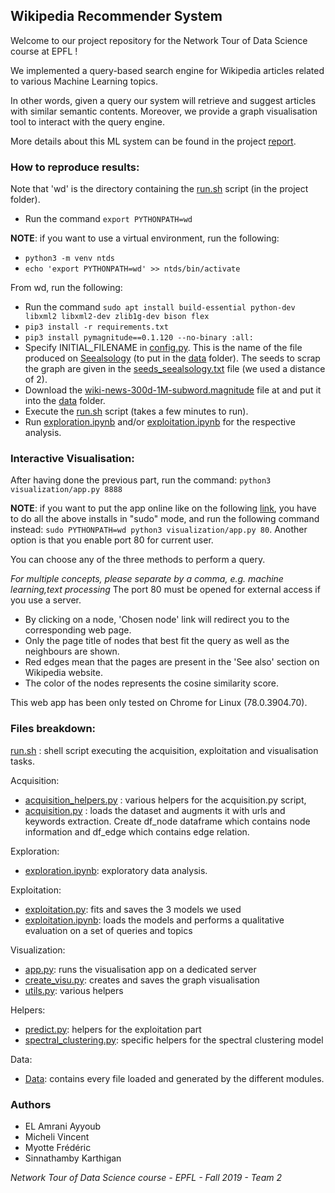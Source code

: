 ## **Wikipedia Recommender System**

Welcome to our project repository for the Network Tour of Data Science course at EPFL !

We implemented a query-based search engine for Wikipedia articles related to various Machine Learning topics. 

In other words, given a query our system will retrieve and suggest articles with similar semantic contents. Moreover, we provide a graph visualisation tool to interact with the query engine.

More details about this ML system can be found in the project [report](report.pdf).

### How to reproduce results:

Note that 'wd' is the directory containing the [run.sh](run.sh) script (in the project folder).

- Run the command `export PYTHONPATH=wd`

**NOTE**: if you want to use a virtual environment, run the following:

- `python3 -m venv ntds`
- `echo 'export PYTHONPATH=wd' >> ntds/bin/activate`

From wd, run the following:
- Run the command `sudo apt install build-essential python-dev libxml2 libxml2-dev zlib1g-dev bison flex`
- `pip3 install -r requirements.txt`
- `pip3 install pymagnitude==0.1.120 --no-binary :all:`
- Specify INITIAL_FILENAME in [config.py](config.py). This is the name of the file produced on [Seealsology](https://densitydesign.github.io/strumentalia-seealsology/) (to put in the [data](/data) folder). The seeds to scrap the graph are given in the [seeds_seealsology.txt](/data/seeds_seealsology.txt)  file (we used a distance of 2).
- Download the [wiki-news-300d-1M-subword.magnitude](http://magnitude.plasticity.ai/fasttext/light/wiki-news-300d-1M-subword.magnitude) file at and put it into the [data](/data) folder.
- Execute the [run.sh](run.sh) script (takes a few minutes to run).
- Run [exploration.ipynb](exploration.ipynb) and/or [exploitation.ipynb](exploitation/exploitation.ipynb) for the respective analysis.

### Interactive Visualisation:
After having done the previous part, run the command: `python3 visualization/app.py 8888`

**NOTE**: if you want to put the app online like on the following [link](), you have to do all the above installs in "sudo" mode, and run the following command instead: `sudo PYTHONPATH=wd python3 visualization/app.py 80`. Another option is that you enable port 80 for current user.

You can choose any of the three methods to perform a query. 

*For multiple concepts, please separate by a comma, e.g. machine learning,text processing*
The port 80 must be opened for external access if you use a server.

- By clicking on a node, 'Chosen node' link will redirect you to the corresponding web page.
- Only the page title of nodes that best fit the query as well as the neighbours are shown.
- Red edges mean that the pages are present in the 'See also' section on Wikipedia website.
- The color of the nodes represents the cosine similarity score.

This web app has been only tested on Chrome for Linux (78.0.3904.70).

### Files breakdown:

[run.sh](run.sh) : shell script executing the acquisition, exploitation and visualisation tasks.


Acquisition:
- [acquisition_helpers.py](acquisition/acquisition_helpers.py) :  various helpers for the acquisition.py script,
- [acquisition.py](acquisition/acquisition.py) : loads the dataset and augments it with urls and keywords extraction. Create df_node dataframe which contains node information and df_edge which contains edge relation.

Exploration:
- [exploration.ipynb](exploration.ipynb): exploratory data analysis.

Exploitation:
- [exploitation.py](exploitation/exploitation.py): fits and saves the 3 models we used
- [exploitation.ipynb](exploitation/exploitation.ipynb): loads the models and performs a qualitative evaluation on a set of queries and topics

Visualization:
- [app.py](visualization/app.py): runs the visualisation app on a dedicated server
- [create_visu.py](visualization/create_visu.py): creates and saves the graph visualisation
- [utils.py](visualization/utils.py): various helpers

Helpers:
- [predict.py](helpers/predict.py): helpers for the exploitation part
- [spectral_clustering.py](helpers/spectral_clustering.py): specific helpers for the spectral clustering model

Data:
- [Data](/data): contains every file loaded and generated by the different modules.

### Authors
- EL Amrani Ayyoub
- Micheli Vincent
- Myotte Frédéric
- Sinnathamby Karthigan

*Network Tour of Data Science course - EPFL - Fall 2019 - Team 2*